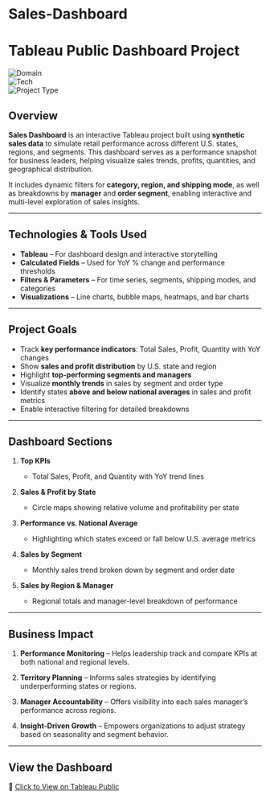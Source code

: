 # Sales-Dashboard

# Tableau Public Dashboard Project

![Domain](https://img.shields.io/badge/Domain-Retail-blue?style=for-the-badge)  
![Tech](https://img.shields.io/badge/Tech-Tableau-green?style=for-the-badge)  
![Project Type](https://img.shields.io/badge/Type-Sales%20Analytics-yellow?style=for-the-badge)

## Overview

**Sales Dashboard** is an interactive Tableau project built using **synthetic sales data** to simulate retail performance across different U.S. states, regions, and segments. This dashboard serves as a performance snapshot for business leaders, helping visualize sales trends, profits, quantities, and geographical distribution.

It includes dynamic filters for **category, region, and shipping mode**, as well as breakdowns by **manager** and **order segment**, enabling interactive and multi-level exploration of sales insights.

---

## Technologies & Tools Used

- **Tableau** – For dashboard design and interactive storytelling    
- **Calculated Fields** – Used for YoY % change and performance thresholds  
- **Filters & Parameters** – For time series, segments, shipping modes, and categories  
- **Visualizations** – Line charts, bubble maps, heatmaps, and bar charts  

---

## Project Goals

- Track **key performance indicators**: Total Sales, Profit, Quantity with YoY changes  
- Show **sales and profit distribution** by U.S. state and region  
- Highlight **top-performing segments and managers**  
- Visualize **monthly trends** in sales by segment and order type  
- Identify states **above and below national averages** in sales and profit metrics  
- Enable interactive filtering for detailed breakdowns  

---

## Dashboard Sections

1. **Top KPIs**
   - Total Sales, Profit, and Quantity with YoY trend lines

2. **Sales & Profit by State**
   - Circle maps showing relative volume and profitability per state

3. **Performance vs. National Average**
   - Highlighting which states exceed or fall below U.S. average metrics

4. **Sales by Segment**
   - Monthly sales trend broken down by segment and order date

5. **Sales by Region & Manager**
   - Regional totals and manager-level breakdown of performance

---

## Business Impact

1. **Performance Monitoring** – Helps leadership track and compare KPIs at both national and regional levels.

2. **Territory Planning** – Informs sales strategies by identifying underperforming states or regions.

3. **Manager Accountability** – Offers visibility into each sales manager’s performance across regions.

4. **Insight-Driven Growth** – Empowers organizations to adjust strategy based on seasonality and segment behavior.

---

## View the Dashboard

🔗 [Click to View on Tableau Public](https://public.tableau.com/app/profile/anushree.biswas/viz/Sales_Dashboard_17483367689280/SalesDashboard)




